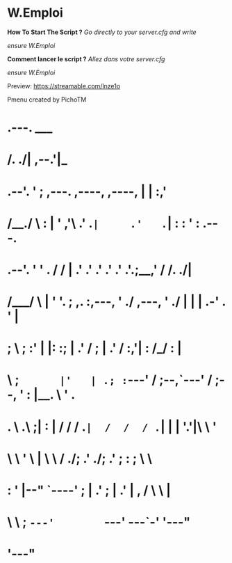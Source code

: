 # W.Emploi

__How To Start The Script ?__
*Go directly to your server.cfg and write*

*ensure W.Emploi*


__Comment lancer le script ?__
*Allez dans votre server.cfg*

*ensure W.Emploi*

Preview: https://streamable.com/lnze1o

Pmenu created by PichoTM




#           .---.                                        ___              
#          /. ./|                                      ,--.'|_            
#      .--'.  ' ;   ,---.         ,----,       ,----,  |  | :,'           
#     /__./ \ : |  '   ,'\      .'   .`|     .'   .`|  :  : ' :     .---. 
# .--'.  '   \' . /   /   |  .'   .'  .'  .'   .'  .'.;__,'  /    /.  ./| 
# /___/ \ |    ' '.   ; ,. :,---, '   ./ ,---, '   ./ |  |   |   .-' . ' | 
# ;   \  \;      :'   | |: :;   | .'  /  ;   | .'  /  :__,'| :  /___/ \: | 
# \   ;  `      |'   | .; :`---' /  ;--,`---' /  ;--,  '  : |__.   \  ' . 
#  .   \    .\  ;|   :    |  /  /  / .`|  /  /  / .`|  |  | '.'|\   \   ' 
#   \   \   ' \ | \   \  / ./__;     .' ./__;     .'   ;  :    ; \   \    
#    :   '  |--"   `----'  ;   |  .'    ;   |  .'      |  ,   /   \   \ | 
#     \   \ ;              `---'        `---'           ---`-'     '---"  
#      '---"                                                              
